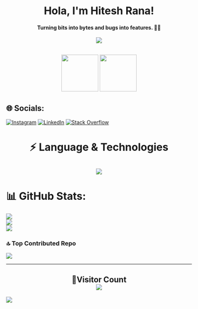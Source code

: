 <div align="center">
  <h1>Hola, I'm Hitesh Rana!</h1>
  <h4>Turning bits into bytes and bugs into features. 🐞👾</h4>
</div>

<p align="center">
  <a href="https://github.com/CodeWhiteWeb/CodeWhiteWeb">
    <img src="https://readme-typing-svg.herokuapp.com?color=%5689FBA0&center=true&vCenter=true&lines=Developer<3;DevOps;Programmer">
  </a>
</p>
<div align="center">
<br>
<img src = "https://user-images.githubusercontent.com/87887741/138137569-c03af614-7c08-43d8-b2ad-4ea28864022f.gif" width = "100" height = "100">
<img src="https://user-images.githubusercontent.com/87887741/138171656-80bfc204-e6c3-4a7d-83c2-5c003f671bf3.jpg" width = "100" height = "100">
<br/>
</div>

## 🌐 Socials:
[![Instagram](https://img.shields.io/badge/Instagram-%23E4405F.svg?logo=Instagram&logoColor=white)](https://instagram.com/sangwaan_harsh07) [![LinkedIn](https://img.shields.io/badge/LinkedIn-%230077B5.svg?logo=linkedin&logoColor=white)](https://linkedin.com/in/harsh-sangwan2003) [![Stack Overflow](https://img.shields.io/badge/-Stackoverflow-FE7A16?logo=stack-overflow&logoColor=white)](https://stackoverflow.com/users/22666727/harsh-sangwan) 

<!-- 💻 Language & Technology -->
<h1 align = "center">⚡ Language & Technologies</h1>
<h2 align="center">
<img src="https://skillicons.dev/icons?i=python,cpp,javascript,typescript,golang,java,html,css,scss,react,next,tailwind,fastapi,nodejs,express,redux,flask,git,github,linux,bash,mongo,redis,postgres,mysql,firebase,docker,kubernetes,aws,vercel">
</h2>

# 📊 GitHub Stats:
![](https://github-readme-stats.vercel.app/api?username=harsh-sangwan2003&theme=radical&hide_border=false&include_all_commits=false&count_private=false)<br/>
![](https://github-readme-streak-stats.herokuapp.com/?user=harsh-sangwan2003&theme=radical&hide_border=false)<br/>
![](https://github-readme-stats.vercel.app/api/top-langs/?username=harsh-sangwan2003&theme=radical&hide_border=false&include_all_commits=false&count_private=false&layout=compact)

### 🔝 Top Contributed Repo
![](https://github-contributor-stats.vercel.app/api?username=harsh-sangwan2003&limit=5&theme=radical&combine_all_yearly_contributions=true)

---
<!-- Visitor Count -->

<h2 align = "center">👀Visitor Count<br>
<img align = "center" src="https://profile-counter.glitch.me/harsh-sangwan2003/count.svg" />
</h2>
<img src="https://raw.githubusercontent.com/Trilokia/Trilokia/379277808c61ef204768a61bbc5d25bc7798ccf1/bottom_header.svg" />

<!-- Proudly created with GPRM ( https://gprm.itsvg.in ) -->
